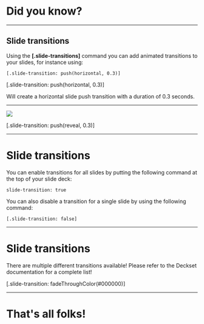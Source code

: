 
# Did you know?

---

## Slide transitions

Using the **[.slide-transitions]** command you can add animated transitions to your slides, for instance using:

`[.slide-transition: push(horizontal, 0.3)]`

[.slide-transition: push(horizontal, 0.3)]

Will create a horizontal slide push transition with a duration of 0.3 seconds.

---

![](https://deckset-assets.s3.amazonaws.com/colnago2.jpg)

[.slide-transition: push(reveal, 0.3)]

---

# Slide transitions

You can enable transitions for all slides by putting the following command at the top of your slide deck:

`slide-transition: true`

You can also disable a transition for a single slide by using the following command:

`[.slide-transition: false]`

---

# Slide transitions

There are multiple different transitions available! Please refer to the Deckset documentation for a complete list!

[.slide-transition: fadeThroughColor(#000000)]

---

# That's all folks!
